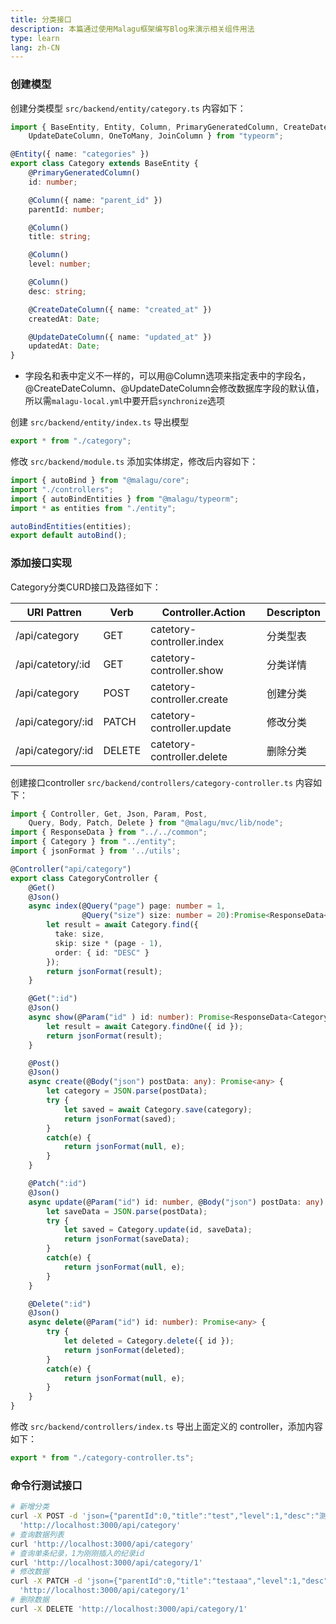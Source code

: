 ```yaml
---
title: 分类接口
description: 本篇通过使用Malagu框架编写Blog来演示相关组件用法
type: learn
lang: zh-CN
---
```


### 创建模型

创建分类模型 `src/backend/entity/category.ts` 内容如下：

```ts
import { BaseEntity, Entity, Column, PrimaryGeneratedColumn, CreateDateColumn,
    UpdateDateColumn, OneToMany, JoinColumn } from "typeorm";

@Entity({ name: "categories" })
export class Category extends BaseEntity {
    @PrimaryGeneratedColumn()
    id: number;

    @Column({ name: "parent_id" })
    parentId: number;

    @Column()
    title: string;

    @Column()
    level: number;

    @Column()
    desc: string;

    @CreateDateColumn({ name: "created_at" })
    createdAt: Date;

    @UpdateDateColumn({ name: "updated_at" })
    updatedAt: Date;
}
```

* 字段名和表中定义不一样的，可以用@Column选项来指定表中的字段名，@CreateDateColumn、@UpdateDateColumn会修改数据库字段的默认值，所以需`malagu-local.yml`中要开启`synchronize`选项

创建 `src/backend/entity/index.ts` 导出模型

```ts
export * from "./category";
```

修改 `src/backend/module.ts` 添加实体绑定，修改后内容如下：

```ts
import { autoBind } from "@malagu/core";
import "./controllers";
import { autoBindEntities } from "@malagu/typeorm";
import * as entities from "./entity";

autoBindEntities(entities);
export default autoBind();
```

### 添加接口实现

Category分类CURD接口及路径如下：

| URI Pattren       | Verb   | Controller.Action          | Descripton |
| ----              | ----   | ----                       | ----       |
| /api/category     | GET    | catetory-controller.index  | 分类型表   |
| /api/catetory/:id | GET    | catetory-controller.show   | 分类详情   |
| /api/category     | POST   | catetory-controller.create | 创建分类   |
| /api/category/:id | PATCH  | catetory-controller.update | 修改分类   |
| /api/category/:id | DELETE | catetory-controller.delete | 删除分类   |

创建接口controller `src/backend/controllers/category-controller.ts` 内容如下：

```ts
import { Controller, Get, Json, Param, Post,
    Query, Body, Patch, Delete } from "@malagu/mvc/lib/node";
import { ResponseData } from "../../common";
import { Category } from "../entity";
import { jsonFormat } from '../utils';

@Controller("api/category")
export class CategoryController {
    @Get()
    @Json()
    async index(@Query("page") page: number = 1,
                @Query("size") size: number = 20):Promise<ResponseData<Category[]>> {
        let result = await Category.find({ 
          take: size,
          skip: size * (page - 1),
          order: { id: "DESC" }
        });
        return jsonFormat(result);
    }

    @Get(":id")
    @Json()
    async show(@Param("id" ) id: number): Promise<ResponseData<Category>> {
        let result = await Category.findOne({ id });
        return jsonFormat(result);
    }

    @Post()
    @Json()
    async create(@Body("json") postData: any): Promise<any> {
        let category = JSON.parse(postData);
        try {
            let saved = await Category.save(category);
            return jsonFormat(saved);
        }
        catch(e) {
            return jsonFormat(null, e);
        }
    }

    @Patch(":id")
    @Json()
    async update(@Param("id") id: number, @Body("json") postData: any): Promise<any> {
        let saveData = JSON.parse(postData);
        try {
            let saved = Category.update(id, saveData);
            return jsonFormat(saveData);
        }
        catch(e) {
            return jsonFormat(null, e);
        }
    }

    @Delete(":id")
    @Json()
    async delete(@Param("id") id: number): Promise<any> {
        try {
            let deleted = Category.delete({ id });
            return jsonFormat(deleted);
        }
        catch(e) {
            return jsonFormat(null, e);
        }
    }
}
```

修改 `src/backend/controllers/index.ts` 导出上面定义的 controller，添加内容如下：

```ts
export * from "./category-controller.ts";
```

### 命令行测试接口

```bash
# 新增分类
curl -X POST -d 'json={"parentId":0,"title":"test","level":1,"desc":"测试分类"}' \
  'http://localhost:3000/api/category'
# 查询数据列表
curl 'http://localhost:3000/api/category'
# 查询单条纪录，1为刚刚插入的纪录id
curl 'http://localhost:3000/api/category/1'
# 修改数据
curl -X PATCH -d 'json={"parentId":0,"title":"testaaa","level":1,"desc":"测试分类"}' \
  'http://localhost:3000/api/category/1'
# 删除数据
curl -X DELETE 'http://localhost:3000/api/category/1'
```
